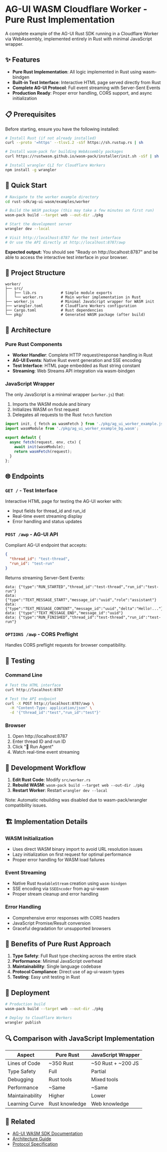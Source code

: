# AG-UI WASM Cloudflare Worker - Pure Rust Implementation

A complete example of the AG-UI Rust SDK running in a Cloudflare Worker via WebAssembly, implemented entirely in Rust with minimal JavaScript wrapper.

## ✨ Features

- **Pure Rust Implementation**: All logic implemented in Rust using wasm-bindgen
- **Built-in Test Interface**: Interactive HTML page served directly from Rust
- **Complete AG-UI Protocol**: Full event streaming with Server-Sent Events
- **Production Ready**: Proper error handling, CORS support, and async initialization

## 📋 Prerequisites

Before starting, ensure you have the following installed:

```bash
# Install Rust (if not already installed)
curl --proto '=https' --tlsv1.2 -sSf https://sh.rustup.rs | sh

# Install wasm-pack for building WebAssembly packages
curl https://rustwasm.github.io/wasm-pack/installer/init.sh -sSf | sh

# Install wrangler CLI for Cloudflare Workers
npm install -g wrangler
```

## 🚀 Quick Start

```bash
# Navigate to the worker example directory
cd rust-sdk/ag-ui-wasm/examples/worker

# Build the WASM package (this may take a few minutes on first run)
wasm-pack build --target web --out-dir ./pkg

# Start the development server
wrangler dev --local

# Visit http://localhost:8787 for the test interface
# Or use the API directly at http://localhost:8787/awp
```

**Expected output:** You should see "Ready on http://localhost:8787" and be able to access the interactive test interface in your browser.

## 📁 Project Structure

```
worker/
├── src/
│   ├── lib.rs           # Simple module exports
│   └── worker.rs        # Main worker implementation in Rust
├── worker.js            # Minimal JavaScript wrapper for WASM init
├── wrangler.toml        # Cloudflare Workers configuration
├── Cargo.toml           # Rust dependencies
└── pkg/                 # Generated WASM package (after build)
```

## 🔧 Architecture

### Pure Rust Components

- **Worker Handler**: Complete HTTP request/response handling in Rust
- **AG-UI Events**: Native Rust event generation and SSE encoding
- **Test Interface**: HTML page embedded as Rust string constant
- **Streaming**: Web Streams API integration via wasm-bindgen

### JavaScript Wrapper

The only JavaScript is a minimal wrapper (`worker.js`) that:
1. Imports the WASM module and binary
2. Initializes WASM on first request
3. Delegates all requests to the Rust `fetch` function

```javascript
import init, { fetch as wasmFetch } from './pkg/ag_ui_worker_example.js';
import wasmModule from './pkg/ag_ui_worker_example_bg.wasm';

export default {
  async fetch(request, env, ctx) {
    await init(wasmModule);
    return wasmFetch(request);
  }
};
```

## 🌐 Endpoints

### `GET /` - Test Interface
Interactive HTML page for testing the AG-UI worker with:
- Input fields for thread_id and run_id
- Real-time event streaming display
- Error handling and status updates

### `POST /awp` - AG-UI API
Compliant AG-UI endpoint that accepts:
```json
{
  "thread_id": "test-thread",
  "run_id": "test-run"
}
```

Returns streaming Server-Sent Events:
```
data: {"type":"RUN_STARTED","thread_id":"test-thread","run_id":"test-run"}
data: {"type":"TEXT_MESSAGE_START","message_id":"uuid","role":"assistant"}
data: {"type":"TEXT_MESSAGE_CONTENT","message_id":"uuid","delta":"Hello!..."}
data: {"type":"TEXT_MESSAGE_END","message_id":"uuid"}
data: {"type":"RUN_FINISHED","thread_id":"test-thread","run_id":"test-run"}
```

### `OPTIONS /awp` - CORS Preflight
Handles CORS preflight requests for browser compatibility.

## 🧪 Testing

### Command Line
```bash
# Test the HTML interface
curl http://localhost:8787

# Test the API endpoint
curl -X POST http://localhost:8787/awp \
  -H "Content-Type: application/json" \
  -d '{"thread_id":"test","run_id":"test"}'
```

### Browser
1. Open http://localhost:8787
2. Enter thread ID and run ID
3. Click "🚀 Run Agent"
4. Watch real-time event streaming

## 🔄 Development Workflow

1. **Edit Rust Code**: Modify `src/worker.rs`
2. **Rebuild WASM**: `wasm-pack build --target web --out-dir ./pkg`
3. **Restart Worker**: Restart `wrangler dev --local`

Note: Automatic rebuilding was disabled due to wasm-pack/wrangler compatibility issues.

## 🏗️ Implementation Details

### WASM Initialization
- Uses direct WASM binary import to avoid URL resolution issues
- Lazy initialization on first request for optimal performance
- Proper error handling for WASM load failures

### Event Streaming
- Native Rust `ReadableStream` creation using `wasm-bindgen`
- SSE encoding via `SSEEncoder` from ag-ui-wasm
- Proper stream cleanup and error handling

### Error Handling
- Comprehensive error responses with CORS headers
- JavaScript Promise/Result conversion
- Graceful degradation for unsupported browsers

## 🎯 Benefits of Pure Rust Approach

1. **Type Safety**: Full Rust type checking across the entire stack
2. **Performance**: Minimal JavaScript overhead
3. **Maintainability**: Single language codebase
4. **Protocol Compliance**: Direct use of ag-ui-wasm types
5. **Testing**: Easy unit testing in Rust

## 🚀 Deployment

```bash
# Production build
wasm-pack build --target web --out-dir ./pkg

# Deploy to Cloudflare Workers
wrangler publish
```

## 🔍 Comparison with JavaScript Implementation

| Aspect | Pure Rust | JavaScript Wrapper |
|--------|-----------|-------------------|
| Lines of Code | ~350 Rust | ~50 Rust + ~200 JS |
| Type Safety | Full | Partial |
| Debugging | Rust tools | Mixed tools |
| Performance | ~Same | ~Same |
| Maintainability | Higher | Lower |
| Learning Curve | Rust knowledge | Web knowledge |

## 📖 Related

- [AG-UI WASM SDK Documentation](../../README.md)
- [Architecture Guide](../../../ARCHITECTURE.md)
- [Protocol Specification](../../../../protocol/) 